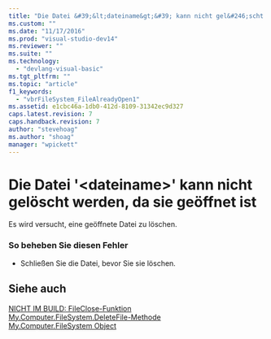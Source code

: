```yaml
---
title: "Die Datei &#39;&lt;dateiname&gt;&#39; kann nicht gel&#246;scht werden, da sie ge&#246;ffnet ist | Microsoft Docs"
ms.custom: ""
ms.date: "11/17/2016"
ms.prod: "visual-studio-dev14"
ms.reviewer: ""
ms.suite: ""
ms.technology: 
  - "devlang-visual-basic"
ms.tgt_pltfrm: ""
ms.topic: "article"
f1_keywords: 
  - "vbrFileSystem_FileAlreadyOpen1"
ms.assetid: e1cbc46a-1db0-412d-8109-31342ec9d327
caps.latest.revision: 7
caps.handback.revision: 7
author: "stevehoag"
ms.author: "shoag"
manager: "wpickett"
---
```

# Die Datei &#39;&lt;dateiname&gt;&#39; kann nicht gel&#246;scht werden, da sie ge&#246;ffnet ist
Es wird versucht, eine geöffnete Datei zu löschen.  
  
### So beheben Sie diesen Fehler  
  
-   Schließen Sie die Datei, bevor Sie sie löschen.  
  
## Siehe auch  
 [NICHT IM BUILD: FileClose\-Funktion](http://msdn.microsoft.com/de-de/f307b39f-a996-4ff6-ab13-e0b05ea5ab91)   
 [My.Computer.FileSystem.DeleteFile\-Methode](http://msdn.microsoft.com/de-de/07637b38-bd99-49b1-8cc0-dc37cdb14dba)   
 [My.Computer.FileSystem Object](../../visual-basic/language-reference/objects/my-computer-filesystem-object.md)